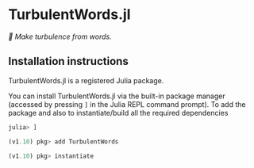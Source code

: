 # TurbulentWords.jl

*🌊 Make turbulence from words.*

## Installation instructions

TurbulentWords.jl is a registered Julia package.

You can install TurbulentWords.jl via the built-in package manager 
(accessed by pressing `]` in the Julia REPL command prompt).
To add the package and also to instantiate/build all the required dependencies

```julia
julia> ]

(v1.10) pkg> add TurbulentWords

(v1.10) pkg> instantiate
```
